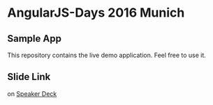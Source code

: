 # AngularJS-Days 2016 Munich

## Sample App
This repository contains the live demo application. Feel free to use it.

## Slide Link
on [Speaker Deck](https://speakerdeck.com/inoverse/ajs-days-2016-einstieg-in-die-hybrid-entwicklung-mit-ionic)
